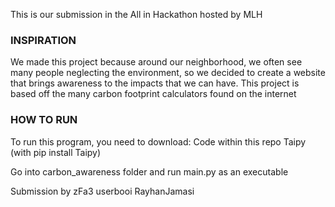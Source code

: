 This is our submission in the All in Hackathon hosted by MLH

### INSPIRATION ###

We made this project because around our neighborhood,
we often see many people neglecting the environment, so
we decided to create a website that brings awareness to
the impacts that we can have. This project is based off
the many carbon footprint calculators found on the internet

### HOW TO RUN ###
To run this program, you need to download:
Code within this repo
Taipy (with pip install Taipy)

Go into carbon_awareness folder and
run main.py as an executable

Submission by
zFa3
userbooi
RayhanJamasi
